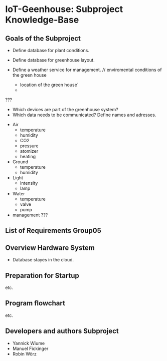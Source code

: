# IoT-Geenhouse: Subproject Knowledge-Base

## Goals of the Subproject
+ Define database for plant conditions.

+ Define database for greenhouse layout.

+ Define a weather service for management. // enviromental conditions of the green house
   * location of the green house`
   * 


???
* Which devices are part of the greenhouse system?
* Which data needs to be communicated?
Define names and adresses.
 + Air
    + temperature
    + humidity
    + CO2
    + pressure
    + atomizer
    + heating
 + Ground
    + temperature
    + humidity
 + Light
    + intensity
    + lamp
 + Water
    + temperature
    + valve
    + pump
 + management
???

## List of Requirements Group05

 
## Overview Hardware System
+ Database stayes in the cloud.

## Preparation for Startup
etc.

## Program flowchart
etc.
##  Developers and authors Subproject
 * Yannick Wiume
 * Manuel Fickinger
 * Robin Wörz